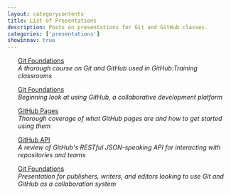 ```yaml
---
layout: categorycontents
title: List of Presentations
description: Posts on presentations for Git and GitHub classes.
categories: ['presentations']
showinnav: true
---
```


<ul>

<section>
<p>
<a href="/presentations/git-foundations.html">Git Foundations</a></br>
  <em>A thorough course on Git and GitHub used in GitHub:Training classrooms</em>
</p>
</section>

<section>
<p>
<a href="/presentations/github-first-look.html">Git Foundations</a></br>
  <em>Beginning look at using GitHub, a collaborative development platform</em>
</p>
</section>

<section>
<p>
<a href="/presentations/github-pages.html">GitHub Pages</a></br>
  <em>Thorough coverage of what GitHub pages are and how to get started using them</em>
</p>
</section>

<section>
<p>
<a href="/presentations/github-api.html">GitHub API</a></br>
  <em>A review of GitHub's RESTful JSON-speaking API for interacting with repositories and teams</em>
</p>
</section>

<section>
<p>
<a href="/presentations/git-for-publishing.html">Git Foundations</a></br>
  <em>Presentation for publishers, writers, and editors looking to use Git and GitHub as a collaboration system</em>
</p>
</section>

</ul>
